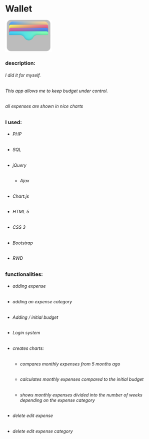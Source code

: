 # Wallet
<img src="https://github.com/Mateusz-Kalwinski/Wallet/blob/master/public/assets/img/wallet%20LOGO.png" width="150">

### description:

###### I did it for myself.
###### This app allows me to keep budget under control.
###### all expenses are shown in nice charts

### I used:

  - ###### PHP
  - ###### SQL
  - ###### jQuery
    - ###### Ajax
  - ###### Chart.js
  - ###### HTML 5
  - ###### CSS 3
  - ###### Bootstrap
  - ###### RWD
  
### functionalities:

  - ###### adding expense 
  - ###### adding an expense category 
  - ###### Adding / initial budget
  - ###### Login system
  - ###### creates charts:
    - ###### compares monthly expenses from 5 months ago
    - ###### calculates monthly expenses compared to the initial budget
    - ###### shows monthly expenses divided into the number of weeks depending on the expense category
 - ###### delete edit expense 
 - ###### delete edit expense category

   


